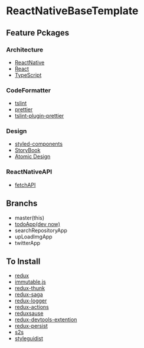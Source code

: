 # ReactNativeBaseTemplate

## Feature Pckages

### Architecture

- [ReactNative](https://github.com/facebook/react-native)
- [React](https://github.com/facebook/react/)
- [TypeScript](https://github.com/Microsoft/TypeScript)


### CodeFormatter

- [tslint](https://github.com/palantir/tslint)
- [prettier](https://github.com/prettier/prettier)
- [tslint-plugin-prettier](https://github.com/ikatyang/tslint-plugin-prettier)


### Design

- [styled-components](https://github.com/storybooks/storybook)
- [StoryBook](https://github.com/storybooks/storybook)
- [Atomic Design](http://atomicdesign.bradfrost.com/)


### ReactNativeAPI

- [fetchAPI](https://facebook.github.io/react-native/docs/network.html)


## Branchs

- master(this)
- [todoApp(dev now)](https://github.com/clomaru/react-native-base-templates/tree/todoApp)
- searchRepositoryApp
- upLoadImgApp
- twitterApp


## To Install

- [redux](https://redux.js.org/)
- [immutable.js](https://github.com/facebook/immutable-js)
- [redux-thunk](https://github.com/reduxjs/redux-thunk)
- [redux-saga](https://github.com/redux-saga/redux-saga/)
- [redux-logger](https://github.com/evgenyrodionov/redux-logger)
- [redux-actions](https://github.com/redux-utilities/redux-actions)
- [reduxsause](https://github.com/infinitered/reduxsauce)
- [redux-devtools-extention](https://github.com/zalmoxisus/redux-devtools-extension)
- [redux-persist](https://github.com/rt2zz/redux-persist)
- [s2s](https://github.com/akameco/s2s)
- [styleguidist](https://github.com/styleguidist/react-styleguidist)
